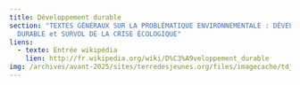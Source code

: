 ```yaml
---
title: Développement durable
section: "TEXTES GÉNÉRAUX SUR LA PROBLÉMATIQUE ENVIRONNEMENTALE : DÉVELOPPEMENT
  DURABLE et SURVOL DE LA CRISE ÉCOLOGIQUE"
liens:
  - texte: Entrée wikipédia
    lien: http://fr.wikipedia.org/wiki/D%C3%A9veloppement_durable
img: /archives/avant-2025/sites/terredesjeunes.org/files/imagecache/tdj_image_ressource/Screen%20shot%202011-04-21%20at%2012.51.04%20PM.png
---
```


